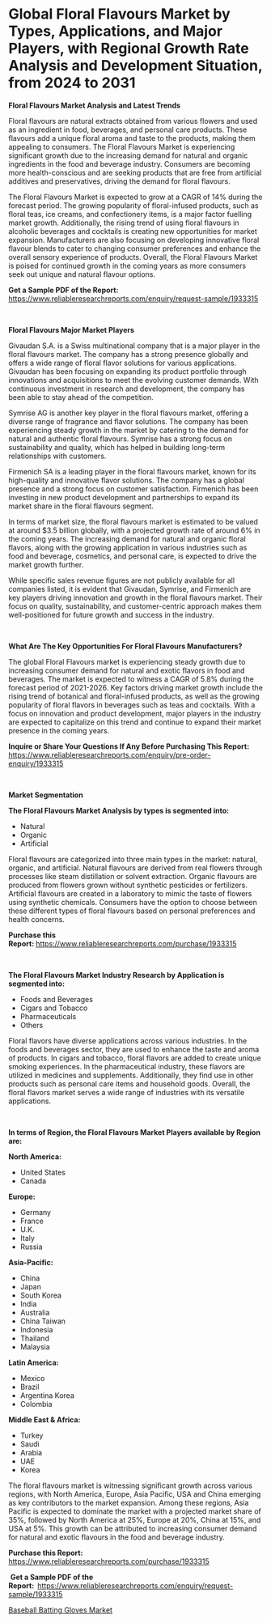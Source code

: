 <p><h1>Global Floral Flavours Market by Types, Applications, and Major Players, with Regional Growth Rate Analysis and Development Situation, from 2024 to 2031</h1></p><p><strong>Floral Flavours Market Analysis and Latest Trends</strong></p>
<p><p>Floral flavours are natural extracts obtained from various flowers and used as an ingredient in food, beverages, and personal care products. These flavours add a unique floral aroma and taste to the products, making them appealing to consumers. The Floral Flavours Market is experiencing significant growth due to the increasing demand for natural and organic ingredients in the food and beverage industry. Consumers are becoming more health-conscious and are seeking products that are free from artificial additives and preservatives, driving the demand for floral flavours.</p><p>The Floral Flavours Market is expected to grow at a CAGR of 14% during the forecast period. The growing popularity of floral-infused products, such as floral teas, ice creams, and confectionery items, is a major factor fuelling market growth. Additionally, the rising trend of using floral flavours in alcoholic beverages and cocktails is creating new opportunities for market expansion. Manufacturers are also focusing on developing innovative floral flavour blends to cater to changing consumer preferences and enhance the overall sensory experience of products. Overall, the Floral Flavours Market is poised for continued growth in the coming years as more consumers seek out unique and natural flavour options.</p></p>
<p><strong>Get a Sample PDF of the Report:&nbsp;</strong> <a href="https://www.reliableresearchreports.com/enquiry/request-sample/1933315">https://www.reliableresearchreports.com/enquiry/request-sample/1933315</a></p>
<p>&nbsp;</p>
<p><strong>Floral Flavours Major Market Players</strong></p>
<p><p>Givaudan S.A. is a Swiss multinational company that is a major player in the floral flavours market. The company has a strong presence globally and offers a wide range of floral flavor solutions for various applications. Givaudan has been focusing on expanding its product portfolio through innovations and acquisitions to meet the evolving customer demands. With continuous investment in research and development, the company has been able to stay ahead of the competition.</p><p>Symrise AG is another key player in the floral flavours market, offering a diverse range of fragrance and flavor solutions. The company has been experiencing steady growth in the market by catering to the demand for natural and authentic floral flavours. Symrise has a strong focus on sustainability and quality, which has helped in building long-term relationships with customers.</p><p>Firmenich SA is a leading player in the floral flavours market, known for its high-quality and innovative flavor solutions. The company has a global presence and a strong focus on customer satisfaction. Firmenich has been investing in new product development and partnerships to expand its market share in the floral flavours segment.</p><p>In terms of market size, the floral flavours market is estimated to be valued at around $3.5 billion globally, with a projected growth rate of around 6% in the coming years. The increasing demand for natural and organic floral flavors, along with the growing application in various industries such as food and beverage, cosmetics, and personal care, is expected to drive the market growth further.</p><p>While specific sales revenue figures are not publicly available for all companies listed, it is evident that Givaudan, Symrise, and Firmenich are key players driving innovation and growth in the floral flavours market. Their focus on quality, sustainability, and customer-centric approach makes them well-positioned for future growth and success in the industry.</p></p>
<p>&nbsp;</p>
<p><strong>What Are The Key Opportunities For Floral Flavours Manufacturers?</strong></p>
<p><p>The global Floral Flavours market is experiencing steady growth due to increasing consumer demand for natural and exotic flavors in food and beverages. The market is expected to witness a CAGR of 5.8% during the forecast period of 2021-2026. Key factors driving market growth include the rising trend of botanical and floral-infused products, as well as the growing popularity of floral flavors in beverages such as teas and cocktails. With a focus on innovation and product development, major players in the industry are expected to capitalize on this trend and continue to expand their market presence in the coming years.</p></p>
<p><strong>Inquire or Share Your Questions If Any Before Purchasing This Report:</strong> <a href="https://www.reliableresearchreports.com/enquiry/pre-order-enquiry/1933315">https://www.reliableresearchreports.com/enquiry/pre-order-enquiry/1933315</a></p>
<p>&nbsp;</p>
<p><strong>Market Segmentation</strong></p>
<p><strong>The Floral Flavours Market Analysis by types is segmented into:</strong></p>
<p><ul><li>Natural</li><li>Organic</li><li>Artificial</li></ul></p>
<p><p>Floral flavours are categorized into three main types in the market: natural, organic, and artificial. Natural flavours are derived from real flowers through processes like steam distillation or solvent extraction. Organic flavours are produced from flowers grown without synthetic pesticides or fertilizers. Artificial flavours are created in a laboratory to mimic the taste of flowers using synthetic chemicals. Consumers have the option to choose between these different types of floral flavours based on personal preferences and health concerns.</p></p>
<p><strong>Purchase this Report:&nbsp;</strong><a href="https://www.reliableresearchreports.com/purchase/1933315">https://www.reliableresearchreports.com/purchase/1933315</a></p>
<p>&nbsp;</p>
<p><strong>The Floral Flavours Market Industry Research by Application is segmented into:</strong></p>
<p><ul><li>Foods and Beverages</li><li>Cigars and Tobacco</li><li>Pharmaceuticals</li><li>Others</li></ul></p>
<p><p>Floral flavors have diverse applications across various industries. In the foods and beverages sector, they are used to enhance the taste and aroma of products. In cigars and tobacco, floral flavors are added to create unique smoking experiences. In the pharmaceutical industry, these flavors are utilized in medicines and supplements. Additionally, they find use in other products such as personal care items and household goods. Overall, the floral flavors market serves a wide range of industries with its versatile applications.</p></p>
<p>&nbsp;</p>
<p><strong>In terms of Region, the Floral Flavours Market Players available by Region are:</strong></p>
<p>
    <p> <strong> North America: </strong>
        <ul>
            <li>United States</li>
            <li>Canada</li>
        </ul>
        </p> 
    <p> <strong> Europe: </strong>
        <ul>
            <li>Germany</li>
            <li>France</li>
            <li>U.K.</li>
            <li>Italy</li>
            <li>Russia</li>
        </ul>
        </p> 
    <p> <strong> Asia-Pacific: </strong>
        <ul>
            <li>China</li>
            <li>Japan</li>
            <li>South Korea</li>
            <li>India</li>
            <li>Australia</li>
            <li>China Taiwan</li>
            <li>Indonesia</li>
            <li>Thailand</li>
            <li>Malaysia</li>
        </ul>
        </p> 
    <p> <strong> Latin America: </strong>
        <ul>
            <li>Mexico</li>
            <li>Brazil</li>
            <li>Argentina Korea</li>
            <li>Colombia</li>
        </ul>
        </p> 
    <p> <strong> Middle East & Africa: </strong>
        <ul>
            <li>Turkey</li>
            <li>Saudi</li>
            <li>Arabia</li>
            <li>UAE</li>
            <li>Korea</li>
        </ul>
    </p>
    </p>
<p><p>The floral flavours market is witnessing significant growth across various regions, with North America, Europe, Asia Pacific, USA and China emerging as key contributors to the market expansion. Among these regions, Asia Pacific is expected to dominate the market with a projected market share of 35%, followed by North America at 25%, Europe at 20%, China at 15%, and USA at 5%. This growth can be attributed to increasing consumer demand for natural and exotic flavours in the food and beverage industry.</p></p>
<p><strong>Purchase this Report: </strong><a href="https://www.reliableresearchreports.com/purchase/1933315">https://www.reliableresearchreports.com/purchase/1933315</a></p>
<p>&nbsp;<strong>Get a Sample PDF of the Report:&nbsp;&nbsp;</strong><a href="https://www.reliableresearchreports.com/enquiry/request-sample/1933315">https://www.reliableresearchreports.com/enquiry/request-sample/1933315</a></p>
<p><strong></strong></p>
<p><p><a href="https://github.com/RickHolmes3/Market-Research-Report-List-4/blob/main/baseball-batting-gloves-market.md">Baseball Batting Gloves Market</a></p></p>